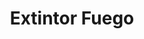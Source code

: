 ---
title: "Extintor Fuego"
description: "Extintor para Control de Incendios"
line: "Línea de control de incendios"
main:
  id: 101
  content: |
    Presentamos nuestro **Extintor Estándar** – la solución definitiva para tu seguridad contra el fuego. Este equipo confiable es parte de nuestra completa **Línea de Control de Incendios** e incluye una variedad de características clave, meticulosamente seleccionadas para afrontar cualquier tipo de incendio con eficacia y precisión.

  imgCard: "@/images/products/a-02.avif" 
  imgMain: "@/images/products/a-02.avif" 
  imgAlt: "Extintor de incendios rojo estándar"
tabs:
  - id: "tabs-with-card-item-1"
    dataTab: "#tabs-with-card-1"
    title: "Descripción"
  - id: "tabs-with-card-item-2"
    dataTab: "#tabs-with-card-2"
    title: "Especificaciones"
  - id: "tabs-with-card-item-3"
    dataTab: "#tabs-with-card-3"
    title: "Usos y Aplicaciones"
longDescription:
  title: "Protección Robusta para Cada Necesidad"
  subTitle: |
    El Extintor Estándar de nuestra Línea de Control de Incendios ofrece versatilidad y confianza inigualables, siendo la elección perfecta para la protección en hogares, oficinas o industrias. Con su diseño eficiente, siempre tendrás la herramienta adecuada para una respuesta rápida ante emergencias de fuego.
  btnTitle: "Contacta a ventas para más información"
  btnURL: "#"
descriptionList:
  - title: "Tipos de Fuego"
    subTitle: "Eficaz contra fuegos de tipo A, B y C, ideal para incendios comunes de madera, líquidos inflamables y equipos eléctricos."
  - title: "Facilidad de Uso"
    subTitle: "Diseñado para una operación sencilla y rápida, permitiendo a cualquier usuario responder eficazmente en una emergencia."
  - title: "Mantenimiento Sencillo"
    subTitle: "Requiere un mantenimiento mínimo y verificaciones periódicas, asegurando su operatividad a largo plazo."
specificationsLeft:
  - title: "Agente Extintor"
    subTitle: "Polvo Químico Seco (PQS) de alta calidad, garantizando una supresión eficaz del fuego."
  - title: "Capacidad"
    subTitle: "Disponible en capacidades de X kg (ej. 2.5 kg, 5 kg, 10 kg), adecuado para diferentes tamaños de riesgo."
  - title: "Presión de Trabajo"
    subTitle: "Calibrado para operar bajo una presión óptima, con manómetro visible para fácil comprobación."
  - title: "Certificaciones"
    subTitle: "Cumple con las normativas nacionales e internacionales de seguridad y calidad (ej. NFPA, NTC 3318)."
tableData:
  - feature: ["Especificación", "Valor"]
    description:
      - ["Tipo de Agente", "Polvo Químico Seco (PQS)"]
      - ["Capacidad (kg)", "Variable (ej. 2.5, 5, 10)"]
      - ["Clase de Fuego", "A, B, C"]
      - ["Material del Cilindro", "Acero de alta resistencia"]
      - ["Válvula", "Metálica con manómetro"]
blueprints:
  first: "@/images/blueprint-1.avif"
  second: "@/images/blueprint-2.avif" 
---
